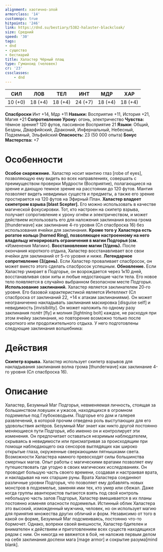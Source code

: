 ```yaml
---
alignment: хаотично-злой
armorclass: '14'
customnpc: true
hitpoints: '246'
link: https://dnd.su/bestiary/5382-halaster-blackcloak/
size: Средний
speed: '30'
tags:
- dnd
- существо
- бестиарий
title: Халастер Чёрный плащ
type: Гуманоид (человек)
cr: '23'
cssclasses:
    - dnd
---
```



| СИЛ | ЛОВ | ТЕЛ | ИНТ | МДР | ХАР |
|---|---|---|---|---|---|
| 10 (+0) | 18 (+4) | 18 (+4) | 24 (+7) | 18 (+4) | 18 (+4) |
**Спасброски** Инт +14, Мдр +11
**Навыки:** Восприятие +11, История +21, Магия +21
**Сопротивление Урону:** огонь, электричество
**Чувства:** тёмное зрение? 120 футов, пассивное Восприятие 21
**Языки:** Общий, Бездны, Дварфийский, Драконий, Инфернальный, Небесный, Подземный, Эльфийский
**Опасность:** 23 (50 000 опыта)
**Бонус Мастерства:** +7


# Особенности
**Особое снаряжение.** Халастер носит мантию глаз [robe of eyes], позволяющую ему видеть во всех направлениях, совершать с преимуществом проверки Мудрости (Восприятие), полагающиеся на зрение и дающую темное зрение на расстоянии до 120 футов. Мантия позволяет видеть невидимых существ и предметы, а также его зрение простирается на 120 футов на Эфирный План.
**Халастер владеет скипетром взрыва [blast Scepter].** Его можно использовать в качестве магической фокусировки. Тот, кто настроен на скипетр взрыва, получает сопротивление к урону огнём и электричеством, и может действием использовать его для наложения заклинания волна грома [thunderwave] как заклинание 4-го уровня (Сл спасброска 16) без использования ячейки для заклинания.
**Кроме того у Халастера есть рогатое кольцо [horned Ring], позволяющее настроенному на него владельцу игнорировать ограничения в магии Подгорья (см.** «Изменения Магии»).
**Восстановление магии (1/день).** После окончания короткого отдыха, Халастер восстанавливает все свои ячейки для заклинаний от 5-го уровня и ниже.
**Легендарное сопротивление (3/день).** Если Халастер проваливает спасбросок, он может вместо этого сделать спасбросок успешным.
**Обновление.** Если Халастер умирает в Подгорье, он возрождается через 1к10 дней, восстанавливая свои хиты и любые недостающие части тела. Его новое тело появляется в случайно выбранном безопасном месте Подгорья.
**Использование заклинаний.** Халастер является заклинателем 20-го уровня. Его базовой характеристикой является Интеллект (Сл спасброска от заклинаний 22, +14 к атакам заклинаниями). Он может неограниченно накладывать заклинания маскировка [disguise self] и невидимость [invisibility]. Он может наложить по одному разу заклинания полёт [fly] и молния [lightning bolt] каждое, не расходуя при этом ячейку заклинания, но повторение возможно только после короткого или продолжительного отдыха. У него подготовлены следующие заклинания волшебника:


# Действия
**Скипетр взрыва.** Халастер использует скипетр взрывов для накладывания заклинания волна грома [thunderwave] как заклинание 4-го уровня (Сл спасброска 16).


# Описание
Халастер, Безумный Маг Подгорья, невменяемая личность, стоящая за большинством ловушек и ужасов, находящихся в огромном подземелье под Глубоководьем. Подгорье его дом и галерея развлечений, в которой прочим отведена роль выступающих для его удовольствия актёров. Безумный Маг знает как никто другой постоянно меняющиеся пути Подгорья, ибо именно он и контролирует эти изменения. Он предпочитает оставаться незримым наблюдателем, скрываясь в невидимости или присматривая за происходящим при помощи наблюдающего ока сенсоров выглядящих как широко открытые глаза, окруженные сверкающими пятнышками света. Возможности Халастера намного превосходят силы большинства смертных магов. Опыт работы с магическими вратами позволяет ему путешествовать где угодно в своих магических исследованиях. Он проводит большую часть своего времени, создавая и настраивая врата, и накладывая на них старшие руны. Врата Халастера соединяют различные уровни Подгорья, что позволяет ему добавлять новых монстров в подземелье, заменяя ими тех, кто умер или сбежал. Даже когда группы авантюристов пытаются взять под свой контроль небольшую часть залов Подгорья, Халастер вмешивается в их планы постоянно изменяя опасности подземелья. Истинный облик Халастера это высокий, изможденный мужчина, человек, но он использует магию для принятия множества других обличий и форм. Независимо от того в какой он форме, Безумный Маг подсмеиваясь, постоянно что-то бормочет. Однако, вопреки своей внешности, Халастер бдителен и внимателен к действиям и приготовлениям всех существ находящихся рядом с ним. Он никогда не ввяжется в бой, не наложив первым делом на себя заклинания доспехи мага [mage armor] и сокрытие разума[mind blank].